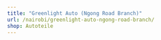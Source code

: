 ```yaml
---
title: "Greenlight Auto (Ngong Road Branch)"
url: /nairobi/greenlight-auto-ngong-road-branch/
shop: Autoteile
---
```

